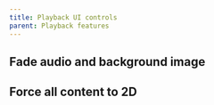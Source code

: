 ```yaml
---
title: Playback UI controls
parent: Playback features
---
```


## Fade audio and background image

## Force all content to 2D

